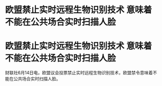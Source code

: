 # 欧盟禁止实时远程生物识别技术 意味着不能在公共场合实时扫描人脸

# 欧盟禁止实时远程生物识别技术 意味着不能在公共场合实时扫描人脸

财联社6月14日电，欧盟议会投票禁止实时远程生物识别技术，欧盟禁令意味着不能在公共场合实时扫描人脸。

